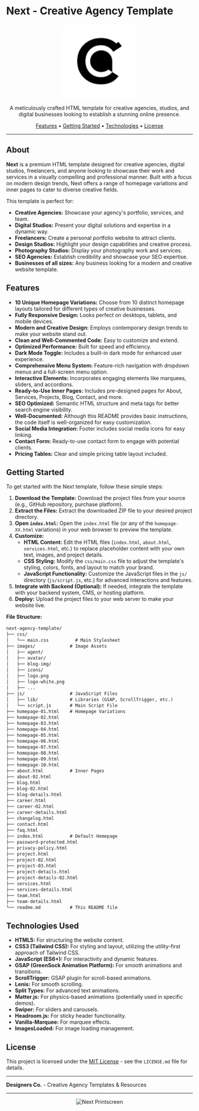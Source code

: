# Next - Creative Agency Template

<p align="center">
  <a href="#"><img src="images/logo.png" alt="Next Logo" width="200"></a>
</p>

<p align="center">
  A meticulously crafted HTML template for creative agencies, studios, and digital businesses looking to establish a stunning online presence.
</p>

<p align="center">
  <a href="#features">Features</a> •
  <a href="#getting-started">Getting Started</a> •
  <a href="#technologies-used">Technologies</a> •
  <a href="#license">License</a>
</p>

---

## About

**Next** is a premium HTML template designed for creative agencies, digital studios, freelancers, and anyone looking to showcase their work and services in a visually compelling and professional manner. Built with a focus on modern design trends, Next offers a range of homepage variations and inner pages to cater to diverse creative fields.

This template is perfect for:

* **Creative Agencies:**  Showcase your agency's portfolio, services, and team.
* **Digital Studios:**  Present your digital solutions and expertise in a dynamic way.
* **Freelancers:** Create a personal portfolio website to attract clients.
* **Design Studios:** Highlight your design capabilities and creative process.
* **Photography Studios:** Display your photography work and services.
* **SEO Agencies:**  Establish credibility and showcase your SEO expertise.
* **Businesses of all sizes:**  Any business looking for a modern and creative website template.

## Features

* **10 Unique Homepage Variations:** Choose from 10 distinct homepage layouts tailored for different types of creative businesses.
* **Fully Responsive Design:**  Looks perfect on desktops, tablets, and mobile devices.
* **Modern and Creative Design:**  Employs contemporary design trends to make your website stand out.
* **Clean and Well-Commented Code:**  Easy to customize and extend.
* **Optimized Performance:**  Built for speed and efficiency.
* **Dark Mode Toggle:**  Includes a built-in dark mode for enhanced user experience.
* **Comprehensive Menu System:**  Feature-rich navigation with dropdown menus and a full-screen menu option.
* **Interactive Elements:**  Incorporates engaging elements like marquees, sliders, and accordions.
* **Ready-to-Use Inner Pages:** Includes pre-designed pages for About, Services, Projects, Blog, Contact, and more.
* **SEO Optimized:**  Semantic HTML structure and meta tags for better search engine visibility.
* **Well-Documented:**  Although this README provides basic instructions, the code itself is well-organized for easy customization.
* **Social Media Integration:** Footer includes social media icons for easy linking.
* **Contact Form:**  Ready-to-use contact form to engage with potential clients.
* **Pricing Tables:**  Clear and simple pricing table layout included.

## Getting Started

To get started with the Next template, follow these simple steps:

1.  **Download the Template:** Download the project files from your source (e.g., GitHub repository, purchase platform).
2.  **Extract the Files:** Extract the downloaded ZIP file to your desired project directory.
3.  **Open `index.html`:** Open the `index.html` file (or any of the `homepage-XX.html` variations) in your web browser to preview the template.
4.  **Customize:**
    *   **HTML Content:** Edit the HTML files (`index.html`, `about.html`, `services.html`, etc.) to replace placeholder content with your own text, images, and project details.
    *   **CSS Styling:** Modify the `css/main.css` file to adjust the template's styling, colors, fonts, and layout to match your brand.
    *   **JavaScript Functionality:**  Customize the JavaScript files in the `js/` directory (`js/script.js`, etc.) for advanced interactions and features.
5.  **Integrate with Backend (Optional):** If needed, integrate the template with your backend system, CMS, or hosting platform.
6.  **Deploy:** Upload the project files to your web server to make your website live.

**File Structure:**

```
next-agency-template/
├── css/
│   └── main.css          # Main Stylesheet
├── images/             # Image Assets
│   ├── agent/
│   ├── avatar/
│   ├── blog-img/
│   ├── icons/
│   ├── logo.png
│   ├── logo-white.png
│   ├── ...
├── js/                 # JavaScript Files
│   ├── lib/            # Libraries (GSAP, ScrollTrigger, etc.)
│   └── script.js       # Main Script File
├── homepage-01.html    # Homepage Variations
├── homepage-02.html
├── homepage-03.html
├── homepage-04.html
├── homepage-05.html
├── homepage-06.html
├── homepage-07.html
├── homepage-08.html
├── homepage-09.html
├── homepage-10.html
├── about.html          # Inner Pages
├── about-02.html
├── blog.html
├── blog-02.html
├── blog-details.html
├── career.html
├── career-02.html
├── career-details.html
├── changelog.html
├── contact.html
├── faq.html
├── index.html          # Default Homepage
├── password-protected.html
├── privacy-policy.html
├── project.html
├── project-02.html
├── project-03.html
├── project-details.html
├── project-details-02.html
├── services.html
├── services-details.html
├── team.html
├── team-details.html
└── readme.md           # This README file

```

## Technologies Used

* **HTML5:**  For structuring the website content.
* **CSS3 (Tailwind CSS):** For styling and layout, utilizing the utility-first approach of Tailwind CSS.
* **JavaScript (ES6+):** For interactivity and dynamic features.
* **GSAP (GreenSock Animation Platform):** For smooth animations and transitions.
* **ScrollTrigger:** GSAP plugin for scroll-based animations.
* **Lenis:** For smooth scrolling.
* **Split Types:** For advanced text animations.
* **Matter.js:** For physics-based animations (potentially used in specific demos).
* **Swiper:** For sliders and carousels.
* **Headroom.js:** For sticky header functionality.
* **Vanilla-Marquee:** For marquee effects.
* **ImagesLoaded:** For image loading management.

## License

This project is licensed under the [MIT License](LICENSE) - see the `LICENSE.md` file for details.

---

**Designers Co.** - Creative Agency Templates & Resources

---

<p align="center">
  <img src="images/next.gif" alt="Next Printscreen">
</p>

